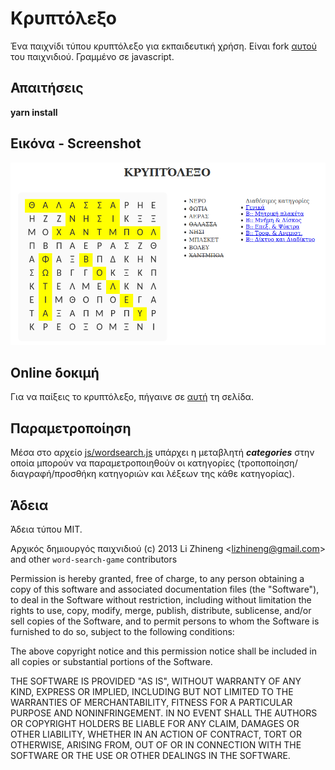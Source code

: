 # Κρυπτόλεξο
Ένα παιχνίδι τύπου κρυπτόλεξο για εκπαιδευτική χρήση.
Είναι fork [αυτού](https://github.com/lizhineng/word-search-game) του παιχνιδιού.
Γραμμένο σε javascript. 

## Απαιτήσεις
**yarn install**

## Εικόνα - Screenshot
![word-search-game-screenshot](images/screenshot.png) 

## Online δοκιμή
Για να παίξεις το κρυπτόλεξο, πήγαινε σε [αυτή](http://www.sxoleio.pw/alx_code/word-search-game/) τη σελίδα.

## Παραμετροποίηση
Μέσα στο αρχείο [js/wordsearch.js](https://github.com/ale3andro/word-search-game/blob/master/js/wordsearch.js)  υπάρχει η μεταβλητή ***categories*** στην οποία μπορούν να παραμετροποιηθούν οι κατηγορίες (τροποποίηση/διαγραφή/προσθήκη κατηγοριών και λέξεων της κάθε κατηγορίας).

## Άδεια
Άδεια τύπου ΜΙΤ.

Αρχικός δημιουργός παιχνιδιού (c) 2013 Li Zhineng &lt;lizhineng@gmail.com&gt; and other `word-search-game` contributors

Permission is hereby granted, free of charge, to any person obtaining a copy of this software and associated documentation files (the "Software"), to deal in the Software without restriction, including without limitation the rights to use, copy, modify, merge, publish, distribute, sublicense, and/or sell copies of the Software, and to permit persons to whom the Software is furnished to do so, subject to the following conditions:

The above copyright notice and this permission notice shall be included in all copies or substantial portions of the Software.

THE SOFTWARE IS PROVIDED "AS IS", WITHOUT WARRANTY OF ANY KIND, EXPRESS OR IMPLIED, INCLUDING BUT NOT LIMITED TO THE WARRANTIES OF MERCHANTABILITY, FITNESS FOR A PARTICULAR PURPOSE AND NONINFRINGEMENT. IN NO EVENT SHALL THE AUTHORS OR COPYRIGHT HOLDERS BE LIABLE FOR ANY CLAIM, DAMAGES OR OTHER LIABILITY, WHETHER IN AN ACTION OF CONTRACT, TORT OR OTHERWISE, ARISING FROM, OUT OF OR IN CONNECTION WITH THE SOFTWARE OR THE USE OR OTHER DEALINGS IN THE SOFTWARE.